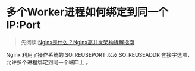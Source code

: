 # 多个Worker进程如何绑定到同一个IP:Port
> 先阅读:[Nginx是什么？Nginx高并发架构拆解指南](../999.Lessons/28994571399-1-192.mp4)

Nginx 利用了操作系统的 SO_REUSEPORT 以及 SO_REUSEADDR 套接字选项，允许多个进程绑定到同一个端口上 。